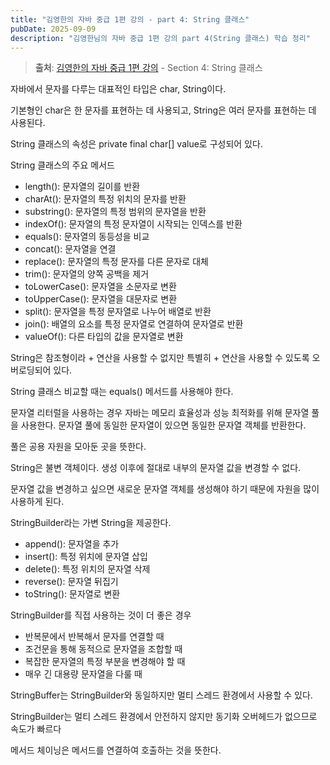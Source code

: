```yaml
---
title: "김영한의 자바 중급 1편 강의 - part 4: String 클래스"
pubDate: 2025-09-09
description: "김영한님의 자바 중급 1편 강의 part 4(String 클래스) 학습 정리"
---
```


> **출처**: [김영한의 자바 중급 1편 강의](https://inf.run/XGzSo) - Section 4: String 클래스

자바에서 문자를 다루는 대표적인 타입은 char, String이다.

기본형인 char은 한 문자를 표현하는 데 사용되고, String은 여러 문자를 표현하는 데 사용된다.

String 클래스의 속성은 private final char[] value로 구성되어 있다.

String 클래스의 주요 메서드

- length(): 문자열의 길이를 반환
- charAt(): 문자열의 특정 위치의 문자를 반환
- substring(): 문자열의 특정 범위의 문자열을 반환
- indexOf(): 문자열의 특정 문자열이 시작되는 인덱스를 반환
- equals(): 문자열의 동등성을 비교
- concat(): 문자열을 연결
- replace(): 문자열의 특정 문자를 다른 문자로 대체
- trim(): 문자열의 양쪽 공백을 제거
- toLowerCase(): 문자열을 소문자로 변환
- toUpperCase(): 문자열을 대문자로 변환
- split(): 문자열을 특정 문자열로 나누어 배열로 반환
- join(): 배열의 요소를 특정 문자열로 연결하여 문자열로 반환
- valueOf(): 다른 타입의 값을 문자열로 변환

String은 참조형이라 + 연산을 사용할 수 없지만 특별히 + 연산을 사용할 수 있도록 오버로딩되어 있다.

String 클래스 비교할 때는 equals() 메서드를 사용해야 한다.

문자열 리터럴을 사용하는 경우 자바는 메모리 효율성과 성능 최적화를 위해 문자열 풀을 사용한다. 문자열 풀에 동일한 문자열이 있으면 동일한 문자열 객체를 반환한다.

풀은 공용 자원을 모아둔 곳을 뜻한다.

String은 불변 객체이다. 생성 이후에 절대로 내부의 문자열 값을 변경할 수 없다.

문자열 값을 변경하고 싶으면 새로운 문자열 객체를 생성해야 하기 때문에 자원을 많이 사용하게 된다.

StringBuilder라는 가변 String을 제공한다.

- append(): 문자열을 추가
- insert(): 특정 위치에 문자열 삽입
- delete(): 특정 위치의 문자열 삭제
- reverse(): 문자열 뒤집기
- toString(): 문자열로 변환

StringBuilder를 직접 사용하는 것이 더 좋은 경우

- 반복문에서 반복해서 문자를 연결할 때
- 조건문을 통해 동적으로 문자열을 조합할 때
- 복잡한 문자열의 특정 부분을 변경해야 할 때
- 매우 긴 대용량 문자열을 다룰 때

StringBuffer는 StringBuilder와 동일하지만 멀티 스레드 환경에서 사용할 수 있다.

StringBuilder는 멀티 스레드 환경에서 안전하지 않지만 동기화 오버헤드가 없으므로 속도가 빠르다

메서드 체이닝은 메서드를 연결하여 호출하는 것을 뜻한다.
